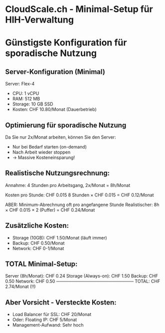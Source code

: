 # CloudScale.ch - Minimal-Setup für HIH-Verwaltung
# Günstigste Konfiguration für sporadische Nutzung

## Server-Konfiguration (Minimal)
Server: Flex-4
- CPU: 1 vCPU
- RAM: 512 MB
- Storage: 10 GB SSD
- Kosten: CHF 10.80/Monat (Dauerbetrieb)

## Optimierung für sporadische Nutzung
Da Sie nur 2x/Monat arbeiten, können Sie den Server:
- Nur bei Bedarf starten (on-demand)
- Nach Arbeit wieder stoppen
- → Massive Kosteneinsparung!

## Realistische Nutzungsrechnung:
Annahme: 4 Stunden pro Arbeitsgang, 2x/Monat = 8h/Monat

Kosten pro Stunde: CHF 0.015
8 Stunden × CHF 0.015 = CHF 0.12/Monat

ABER: Minimum-Abrechnung oft pro angefangene Stunde
Realistischer: 8h × CHF 0.015 × 2 (Puffer) = CHF 0.24/Monat

## Zusätzliche Kosten:
- Storage (10GB): CHF 1.50/Monat (läuft immer)
- Backup: CHF 0.50/Monat
- Network: CHF 0-1/Monat

## TOTAL Minimal-Setup:
Server (8h/Monat): CHF 0.24
Storage (Always-on): CHF 1.50
Backup: CHF 0.50
Network: CHF 0.50
─────────────────────────
TOTAL: CHF 2.74/Monat (!!)

## Aber Vorsicht - Versteckte Kosten:
- Load Balancer für SSL: CHF 20/Monat
- Oder: Floating IP: CHF 5/Monat
- Management-Aufwand: Sehr hoch